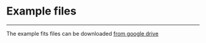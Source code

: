 # Example files
-----

The example fits files can be downloaded [from google drive](https://drive.google.com/drive/folders/1SUbz9wjAgDrcq3tWg7qm0loz4m470G-4)
